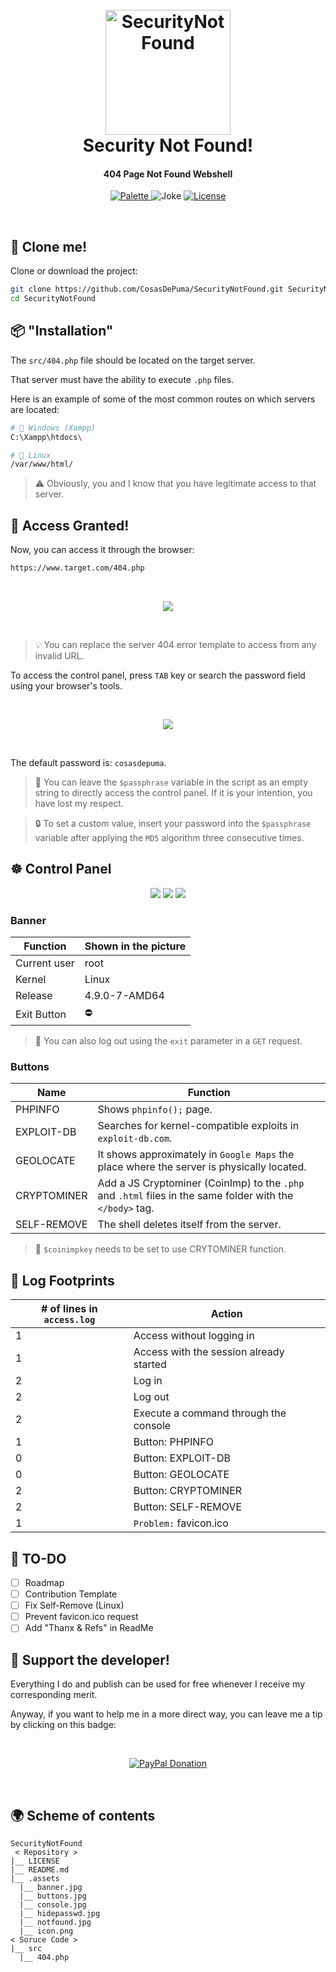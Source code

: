 
<h1 align="center">
  <br>
  <img src="https://cdn.rawgit.com/CosasDePuma/SecurityNotFound/df65e7e3/.assets/icon.png" alt="SecurityNotFound" width="200" height="200">
  <br>
  Security Not Found!
  <br>
</h1>

<h4 align="center">404 Page Not Found Webshell</h4>

<p align="center">
    <a href="https://coolors.co/dddddd-aaaaaa-808080-333333-ff6347" target="_blank">
      <img src="https://img.shields.io/badge/palette-tomato%20rage-ff6347.svg?style=for-the-badge" alt="Palette">
    </a>
    <img src="https://img.shields.io/badge/404-badge%20not%20found-333333.svg?style=for-the-badge" alt="Joke">
    <a href="https://github.com/CosasDePuma/SecurityNotFound/blob/master/LICENSE">
      <img src="https://img.shields.io/github/license/CosasDePuma/SecurityNotFound.svg?style=for-the-badge" alt="License">
    </a>
</p>
<br>

:vhs: Clone me!
----
Clone or download the project:

```sh
git clone https://github.com/CosasDePuma/SecurityNotFound.git SecurityNotFound
cd SecurityNotFound
```

:package: "Installation"
----


The `src/404.php` file should be located on the target server.

That server must have the ability to execute `.php` files.

Here is an example of some of the most common routes on which servers are located:

```sh
# 🏁 Windows (Xampp)
C:\Xampp\htdocs\

# 🐧 Linux
/var/www/html/
```

> :warning:  Obviously, you and I know that you have legitimate access to that server.


:door: Access Granted!
---

Now, you can access it through the browser:

```sh
https://www.target.com/404.php
```

<br>
<p align="center"><img src=".assets/notfound.jpg"/></p>
<br>

> :bulb: You can replace the server 404 error template to access from any invalid URL.

To access the control panel, press `TAB` key or search the password field using your browser's tools.

<br>
<p align="center"><img src=".assets/hidepasswd.jpg"/></p>
<br>

The default password is: `cosasdepuma`.

> :egg: You can leave the `$passphrase` variable in the script as an empty string to directly access the control panel. If it is your intention, you have lost my respect.

> :lock: To set a custom value, insert your password into the `$passphrase` variable after applying the ``MD5`` algorithm three consecutive times.

:wheel_of_dharma: Control Panel
---

<p align="center">
  <img src=".assets/banner.jpg"/>
  <img src=".assets/console.jpg"/>
  <img src=".assets/buttons.jpg"/>
</p>


### Banner

| Function | Shown in the picture |
| --- | --- |
| Current user | root |
| Kernel | Linux |
| Release | 4.9.0-7-AMD64 |
| Exit Button | ⛔ |

> :bookmark: You can also log out using the `exit` parameter in a `GET` request.

### Buttons

| Name | Function |
| --- | --- |
| PHPINFO | Shows `phpinfo();` page. |
| EXPLOIT-DB | Searches for kernel-compatible exploits in `exploit-db.com`. |
| GEOLOCATE | It shows approximately in `Google Maps` the place where the server is physically located. |
| CRYPTOMINER | Add a JS Cryptominer (CoinImp) to the `.php` and `.html` files in the same folder with the `</body>` tag. |
| SELF-REMOVE | The shell deletes itself from the server. |

> :hammer: `$coinimpkey` needs to be set to use CRYTOMINER function.

:scroll: Log Footprints
---

| # of lines in `access.log` | Action |
| --- | --- |
| 1 | Access without logging in |
| 1 | Access with the session already started |
| 2 | Log in |
| 2 | Log out |
| 2 | Execute a command through the console |
| 1 | Button: PHPINFO
| 0 | Button: EXPLOIT-DB
| 0 | Button: GEOLOCATE
| 2 | Button: CRYPTOMINER
| 2 | Button: SELF-REMOVE
| 1 | `Problem:` favicon.ico

:memo: TO-DO
---

- [ ] Roadmap
- [ ] Contribution Template
- [ ] Fix Self-Remove (Linux)
- [ ] Prevent favicon.ico request
- [ ] Add "Thanx & Refs" in ReadMe

:octopus: Support the developer!
----
Everything I do and publish can be used for free whenever I receive my corresponding merit.

Anyway, if you want to help me in a more direct way, you can leave me a tip by clicking on this badge:

<br>
<p align="center">
  <a href="https://www.paypal.me/cosasdepuma/">
    <img src="https://img.shields.io/badge/Donate-PayPal-blue.svg?style=for-the-badge" alt="PayPal Donation" />
  </a>
</p>
<br>

:earth_africa: Scheme of contents
----
```
SecurityNotFound
 < Repository >
|__ LICENSE
|__ README.md
|__ .assets
  |__ banner.jpg
  |__ buttons.jpg
  |__ console.jpg
  |__ hidepasswd.jpg
  |__ notfound.jpg
  |__ icon.png
< Soruce Code >
|__ src
  |__ 404.php
```










<!-- https://github.com/tennc/webshell/blob/master/php/wso/wso_404.php -->